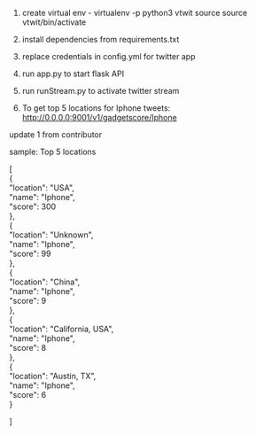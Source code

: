 1. create virtual env - virtualenv -p python3 vtwit
   source source vtwit/bin/activate

2. install dependencies from requirements.txt
3. replace credentials in config.yml for twitter app
4. run app.py to start flask API
5. run runStream.py to activate twitter stream
6. To get top 5 locations for Iphone tweets:
http://0.0.0.0:9001/v1/gadgetscore/Iphone

update 1 from contributor

sample: Top 5 locations 

[  
    {  
        "location": "USA",  
        "name": "Iphone",  
        "score": 300  
    },  
    {  
        "location": "Unknown",  
        "name": "Iphone",  
        "score": 99  
    },  
    {  
        "location": "China",  
        "name": "Iphone",  
        "score": 9  
    },  
    {  
        "location": "California, USA",  
        "name": "Iphone",  
        "score": 8  
    },  
    {  
        "location": "Austin, TX",  
        "name": "Iphone",  
        "score": 6  
    }  

]  

